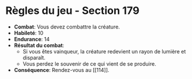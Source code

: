 # Règles du jeu - Section 179

- **Combat**: Vous devez combattre la créature.
- **Habileté**: 10
- **Endurance**: 14
- **Résultat du combat**: 
  - Si vous êtes vainqueur, la créature redevient un rayon de lumière et disparaît. 
  - Vous perdez le souvenir de ce qui vient de se produire.
- **Conséquence**: Rendez-vous au [[114]].